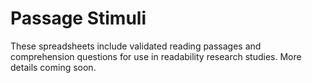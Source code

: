 # Passage Stimuli

These spreadsheets include validated reading passages and comprehension questions for use in readability research studies. 
More details coming soon.
